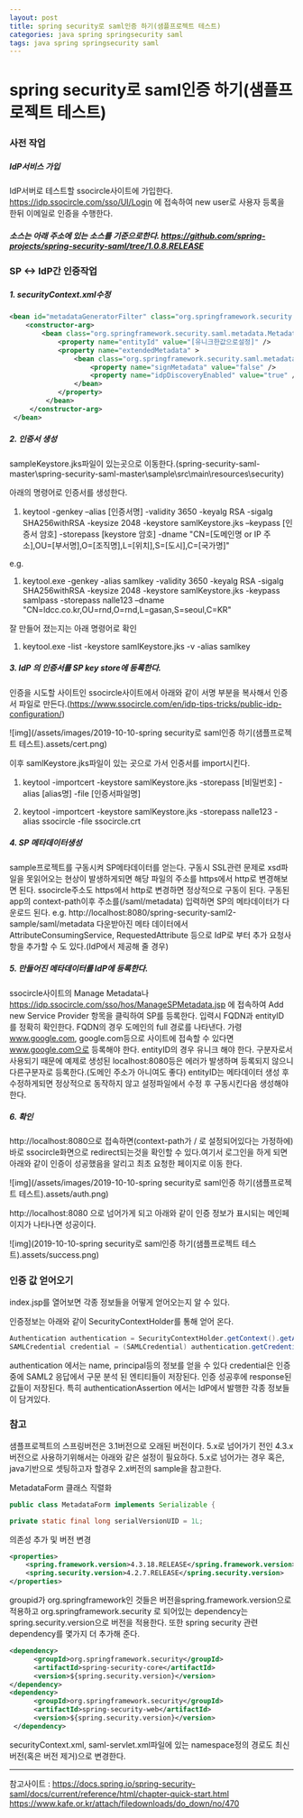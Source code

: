 ```yaml
---
layout: post
title: spring security로 saml인증 하기(샘플프로젝트 테스트)
categories: java spring springsecurity saml
tags: java spring springsecurity saml
---
```



# spring security로 saml인증 하기(샘플프로젝트 테스트)

### 사전 작업

##### IdP서비스 가입

IdP서버로 테스트할 ssocircle사이트에 가입한다.
https://idp.ssocircle.com/sso/UI/Login 에 접속하여 new user로 사용자 등록을 한뒤 이메일로 인증을 수행한다.

##### 소스는 아래 주소에 있는 소스를 기준으로한다. https://github.com/spring-projects/spring-security-saml/tree/1.0.8.RELEASE

### SP <-> IdP간 인증작업

##### 1. securityContext.xml수정

```xml
<bean id="metadataGeneratorFilter" class="org.springframework.security.saml.metadata.MetadataGeneratorFilter" >
    <constructor-arg>
        <bean class="org.springframework.security.saml.metadata.MetadataGenerator" >
            <property name="entityId" value="[유니크한값으로설정]" />
            <property name="extendedMetadata" >
                <bean class="org.springframework.security.saml.metadata.ExtendedMetadata" >
                    <property name="signMetadata" value="false" />
                    <property name="idpDiscoveryEnabled" value="true" />
                </bean>
            </property>
         </bean>
     </constructor-arg>
 </bean>
```



##### 2. 인증서 생성

sampleKeystore.jks파일이 있는곳으로 이동한다.(spring-security-saml-master\spring-security-saml-master\sample\src\main\resources\security)

아래의 명령어로 인증서를 생성한다.

1. keytool -genkey –alias [인증서명] -validity 3650 -keyalg RSA -sigalg SHA256withRSA -keysize 2048 -keystore samlKeystore.jks –keypass [인증서 암호] -storepass [keystore 암호] -dname "CN=[도메인명 or IP 주소],OU=[부서명],O=[조직명],L=[위치],S=[도시],C=[국가명]"

e.g.

1. keytool.exe -genkey -alias samlkey -validity 3650 -keyalg RSA -sigalg SHA256withRSA -keysize 2048 -keystore samlKeystore.jks -keypass samlpass -storepass nalle123 –dname "CN=ldcc.co.kr,OU=rnd,O=rnd,L=gasan,S=seoul,C=KR"

잘 만들어 졌는지는 아래 명령어로 확인

1. keytool.exe -list -keystore samlKeystore.jks -v -alias samlkey

##### 3. IdP 의 인증서를 SP key store에 등록한다.

인증을 시도할 사이트인 ssocircle사이트에서 아래와 같이 서명 부분을 복사해서 인증서 파일로 만든다.(https://www.ssocircle.com/en/idp-tips-tricks/public-idp-configuration/)

![img](/assets/images/2019-10-10-spring security로 saml인증 하기(샘플프로젝트 테스트).assets/cert.png)

이후 samlKeystore.jks파일이 있는 곳으로 가서 인증서를 import시킨다.

1. keytool -importcert -keystore samlKeystore.jks -storepass [비밀번호] -alias [alias명] -file [인증서파일명]

3. keytool -importcert -keystore samlKeystore.jks -storepass nalle123 -alias ssocircle -file ssocircle.crt

##### 4. SP 메타데이터생성

sample프로젝트를 구동시켜 SP메타데이터를 얻는다. 구동시 SSL관련 문제로 xsd파일을 못읽어오는 현상이 발생하게되면 해당 파일의 주소를 https에서 http로 변경해보면 된다.
ssocircle주소도 https에서 http로 변경하면 정상적으로 구동이 된다.
구동된 app의 context-path이후 주소를(/saml/metadata) 입력하면 SP의 메타데이터가 다운로드 된다.
e.g. http://localhost:8080/spring-security-saml2-sample/saml/metadata
다운받아진 메타 데이터에서 AttributeConsumingService, RequestedAttribute 등으로 IdP로 부터 추가 요청사항을 추가할 수 도 있다.(IdP에서 제공해 줄 경우)

##### 5. 만들어진 메타데이터를 IdP에 등록한다.

ssocircle사이트의 Manage Metadata나 https://idp.ssocircle.com/sso/hos/ManageSPMetadata.jsp 에 접속하여 Add new Service Provider 항목을 클릭하여 SP를 등록한다.
입력시 FQDN과 entityID 를 정확히 확인한다.
FQDN의 경우 도메인의 full 경로를 나타낸다. 가령 www.google.com, google.com등으로 사이트에 접속할 수 있다면 www.google.com으로 등록해야 한다.
entityID의 경우 유니크 해야 한다. 구분자로서 사용되기 때문에 예제로 생성된 localhost:8080등은 에러가 발생하며 등록되지 않으니 다른구분자로 등록한다.(도메인 주소가 아니여도 좋다)
entityID는 메타데이터 생성 후 수정하게되면 정상적으로 동작하지 않고 설정파일에서 수정 후 구동시킨다음 생성해야 한다.

##### 6. 확인

http://localhost:8080으로 접속하면(context-path가 / 로 설정되어있다는 가정하에) 바로 ssocircle화면으로 redirect되는것을 확인할 수 있다.여기서 로그인을 하게 되면 아래와 같이 인증이 성공했음을 알리고 최초 요청한 페이지로 이동 한다.

![img](/assets/images/2019-10-10-spring security로 saml인증 하기(샘플프로젝트 테스트).assets/auth.png)

http://localhost:8080 으로 넘어가게 되고 아래와 같이 인증 정보가 표시되는 메인페이지가 나타나면 성공이다.

![img](2019-10-10-spring security로 saml인증 하기(샘플프로젝트 테스트).assets/success.png)

### 인증 값 얻어오기

index.jsp를 열어보면 각종 정보들을 어떻게 얻어오는지 알 수 있다.

인증정보는 아래와 같이 SecurityContextHolder를 통해 얻어 온다.

```java
Authentication authentication = SecurityContextHolder.getContext().getAuthentication();
SAMLCredential credential = (SAMLCredential) authentication.getCredentials();
```



authentication 에서는 name, principal등의 정보를 얻을 수 있다
credential은 인증 중에 SAML2 응답에서 구문 분석 된 엔티티들이 저장된다. 인증 성공후에 response된 값들이 저장된다. 특히 authenticationAssertion 에서는 IdP에서 발행한 각종 정보들이 담겨있다.



### 참고

샘플프로젝트의 스프링버전은 3.1버전으로 오래된 버전이다.
5.x로 넘어가기 전인 4.3.x버전으로 사용하기위해서는 아래와 같은 설정이 필요하다.
5.x로 넘어가는 경우 혹은, java기반으로 셋팅하고자 할경우 2.x버전의 sample을 참고한다.

MetadataForm 클래스 직렬화

```java
public class MetadataForm implements Serializable {

private static final long serialVersionUID = 1L;
```





의존성 추가 및 버전 변경

```xml
<properties>     
    <spring.framework.version>4.3.18.RELEASE</spring.framework.version>
    <spring.security.version>4.2.7.RELEASE</spring.security.version>
</properties>
```



groupid가 org.springframework인 것들은 버전을spring.framework.version으로 적용하고 org.springframework.security 로 되어있는 dependency는 spring.security.version으로 버전을 적용한다.
또한 spring security 관련 dependency를 몇가지 더 추가해 준다.

```xml
<dependency>
      <groupId>org.springframework.security</groupId>
      <artifactId>spring-security-core</artifactId>
      <version>${spring.security.version}</version>
</dependency>
<dependency>
      <groupId>org.springframework.security</groupId>
      <artifactId>spring-security-web</artifactId>
      <version>${spring.security.version}</version>
 </dependency>
```



securityContext.xml, saml-servlet.xml파일에 있는 namespace정의 경로도 최신 버전(혹은 버전 제거)으로 변경한다.

------

참고사이트 :
https://docs.spring.io/spring-security-saml/docs/current/reference/html/chapter-quick-start.html
https://www.kafe.or.kr/attach/filedownloads/do_down/no/470